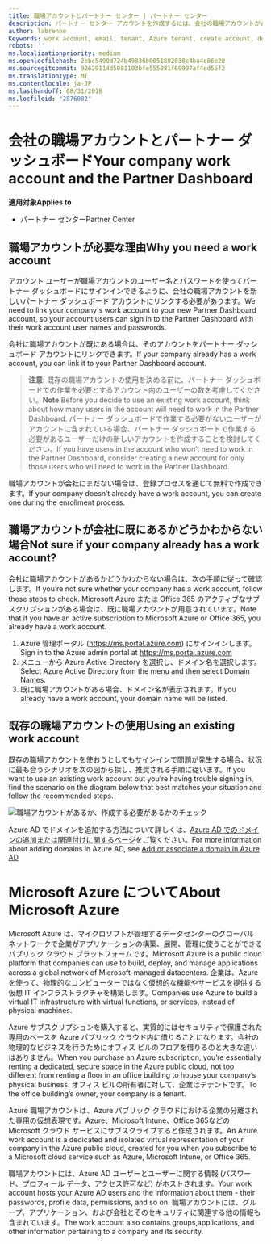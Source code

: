 ```yaml
---
title: 職場アカウントとパートナー センター | パートナー センター
description: パートナー センター アカウントを作成するには、会社の職場アカウントが必要です。
author: labrenne
Keywords: work account, email, tenant, Azure tenant, create account, domain name
robots: ''
ms.localizationpriority: medium
ms.openlocfilehash: 2ebc5490d724b49836b0051802038c4ba4c86e20
ms.sourcegitcommit: 92629114d5081103bfe555081f69997af4ed56f2
ms.translationtype: MT
ms.contentlocale: ja-JP
ms.lasthandoff: 08/31/2018
ms.locfileid: "2876082"
---
```

# <a name="your-company-work-account-and-the-partner-dashboard"></a><span data-ttu-id="5878e-103">会社の職場アカウントとパートナー ダッシュボード</span><span class="sxs-lookup"><span data-stu-id="5878e-103">Your company work account and the Partner Dashboard</span></span>  

**<span data-ttu-id="5878e-104">適用対象</span><span class="sxs-lookup"><span data-stu-id="5878e-104">Applies to</span></span>**

-  <span data-ttu-id="5878e-105">パートナー センター</span><span class="sxs-lookup"><span data-stu-id="5878e-105">Partner Center</span></span>

## <a name="why-you-need-a-work-account"></a><span data-ttu-id="5878e-106">職場アカウントが必要な理由</span><span class="sxs-lookup"><span data-stu-id="5878e-106">Why you need a work account</span></span>

<span data-ttu-id="5878e-107">アカウント ユーザーが職場アカウントのユーザー名とパスワードを使ってパートナー ダッシュボードにサインインできるように、会社の職場アカウントを新しいパートナー ダッシュボード アカウントにリンクする必要があります。</span><span class="sxs-lookup"><span data-stu-id="5878e-107">We need to link your company's work account to your new Partner Dashboard account, so your account users can sign in to the Partner Dashboard with their work account user names and passwords.</span></span>

<span data-ttu-id="5878e-108">会社に職場アカウントが既にある場合は、そのアカウントをパートナー ダッシュボード アカウントにリンクできます。</span><span class="sxs-lookup"><span data-stu-id="5878e-108">If your company already has a work account, you can link it to your Partner Dashboard account.</span></span> 

><span data-ttu-id="5878e-109">**注意:** 既存の職場アカウントの使用を決める前に、パートナー ダッシュボードでの作業を必要とするアカウント内のユーザーの数を考慮してください。</span><span class="sxs-lookup"><span data-stu-id="5878e-109">**Note** Before you decide to use an existing work account, think about how many users in the account will need to work in the Partner Dashboard.</span></span> <span data-ttu-id="5878e-110">パートナー ダッシュボードで作業する必要がないユーザーがアカウントに含まれている場合、パートナー ダッシュボードで作業する必要があるユーザーだけの新しいアカウントを作成することを検討してください。</span><span class="sxs-lookup"><span data-stu-id="5878e-110">If you have users in the account who won’t need to work in the Partner Dashboard, consider creating a new account for only those users who will need to work in the Partner Dashboard.</span></span>

<span data-ttu-id="5878e-111">職場アカウントが会社にまだない場合は、登録プロセスを通じて無料で作成できます。</span><span class="sxs-lookup"><span data-stu-id="5878e-111">If your company doesn’t already have a work account, you can create one during the enrollment process.</span></span> 

## <a name="not-sure-if-your-company-already-has-a-work-account"></a><span data-ttu-id="5878e-112">職場アカウントが会社に既にあるかどうかわからない場合</span><span class="sxs-lookup"><span data-stu-id="5878e-112">Not sure if your company already has a work account?</span></span>

<span data-ttu-id="5878e-113">会社に職場アカウントがあるかどうかわからない場合は、次の手順に従って確認します。</span><span class="sxs-lookup"><span data-stu-id="5878e-113">If you’re not sure whether your company has a work account, follow these steps to check.</span></span> <span data-ttu-id="5878e-114">Microsoft Azure または Office 365 のアクティブなサブスクリプションがある場合は、既に職場アカウントが用意されています。</span><span class="sxs-lookup"><span data-stu-id="5878e-114">Note that if you have an active subscription to Microsoft Azure or Office 365, you already have a work account.</span></span>
1.  <span data-ttu-id="5878e-115">Azure 管理ポータル (https://ms.portal.azure.com) にサインインします。</span><span class="sxs-lookup"><span data-stu-id="5878e-115">Sign in to the Azure admin portal at https://ms.portal.azure.com</span></span>
2.  <span data-ttu-id="5878e-116">メニューから Azure Active Directory を選択し、ドメイン名を選択します。</span><span class="sxs-lookup"><span data-stu-id="5878e-116">Select Azure Active Directory from the menu and then select Domain Names.</span></span>
3.  <span data-ttu-id="5878e-117">既に職場アカウントがある場合、ドメイン名が表示されます。</span><span class="sxs-lookup"><span data-stu-id="5878e-117">If you already have a work account, your domain name will be listed.</span></span>

## <a name="using-an-existing-work-account"></a><span data-ttu-id="5878e-118">既存の職場アカウントの使用</span><span class="sxs-lookup"><span data-stu-id="5878e-118">Using an existing work account</span></span>

<span data-ttu-id="5878e-119">既存の職場アカウントを使おうとしてもサインインで問題が発生する場合、状況に最も合うシナリオを次の図から探し、推奨される手順に従います。</span><span class="sxs-lookup"><span data-stu-id="5878e-119">If you want to use an existing work account but you’re having trouble signing in, find the scenario on the diagram below that best matches your situation and follow the recommended steps.</span></span> 

![職場アカウントがあるか、作成する必要があるかのチェック](images/onboardingAADFlow.png)

<span data-ttu-id="5878e-121">Azure AD でドメインを追加する方法について詳しくは、[Azure AD でのドメインの追加または関連付けに関するページ](https://docs.microsoft.com/azure/active-directory/active-directory-add-domain)をご覧ください。</span><span class="sxs-lookup"><span data-stu-id="5878e-121">For more information about adding domains in Azure AD, see [Add or associate a domain in Azure AD](https://docs.microsoft.com/azure/active-directory/active-directory-add-domain)</span></span>

# <a name="about-microsoft-azure"></a><span data-ttu-id="5878e-122">Microsoft Azure について</span><span class="sxs-lookup"><span data-stu-id="5878e-122">About Microsoft Azure</span></span>

<span data-ttu-id="5878e-123">Microsoft Azure は、マイクロソフトが管理するデータセンターのグローバル ネットワークで企業がアプリケーションの構築、展開、管理に使うことができるパブリック クラウド プラットフォームです。</span><span class="sxs-lookup"><span data-stu-id="5878e-123">Microsoft Azure is a public cloud platform that companies can use to build, deploy, and manage applications across a global network of Microsoft-managed datacenters.</span></span> <span data-ttu-id="5878e-124">企業は、Azure を使って、物理的なコンピューターではなく仮想的な機能やサービスを提供する仮想 IT インフラストラクチャを構築します。</span><span class="sxs-lookup"><span data-stu-id="5878e-124">Companies use Azure to build a virtual IT infrastructure with virtual functions, or services, instead of physical machines.</span></span> 

<span data-ttu-id="5878e-125">Azure サブスクリプションを購入すると、実質的にはセキュリティで保護された専用のペースを Azure パブリック クラウド内に借りることになります。会社の物理的なビジネスを行うためにオフィス ビルのフロアを借りるのと大きな違いはありません。</span><span class="sxs-lookup"><span data-stu-id="5878e-125">When you purchase an Azure subscription, you’re essentially renting a dedicated, secure space in the Azure public cloud, not too different from renting a floor in an office building to house your company’s physical business.</span></span> <span data-ttu-id="5878e-126">オフィス ビルの所有者に対して、企業はテナントです。</span><span class="sxs-lookup"><span data-stu-id="5878e-126">To the office building’s owner, your company is a tenant.</span></span> 

<span data-ttu-id="5878e-127">Azure 職場アカウントは、Azure パブリック クラウドにおける企業の分離された専用の仮想表現です。Azure、Microsoft Intune、Office 365などの Microsoft クラウド サービスにサブスクライブすると作成されます。</span><span class="sxs-lookup"><span data-stu-id="5878e-127">An Azure work account is a dedicated and isolated virtual representation of your company in the Azure public cloud, created for you when you subscribe to a Microsoft cloud service such as Azure, Microsoft Intune, or Office 365.</span></span> 

<span data-ttu-id="5878e-128">職場アカウントには、Azure AD ユーザーとユーザーに関する情報 (パスワード、プロフィール データ、アクセス許可など) がホストされます。</span><span class="sxs-lookup"><span data-stu-id="5878e-128">Your work account hosts your Azure AD users and the information about them - their passwords, profile data, permissions, and so on.</span></span> <span data-ttu-id="5878e-129">職場アカウントには、グループ、アプリケーション、および会社とそのセキュリティに関連する他の情報も含まれています。</span><span class="sxs-lookup"><span data-stu-id="5878e-129">The work account also contains groups,applications, and other information pertaining to a company and its security.</span></span> 
